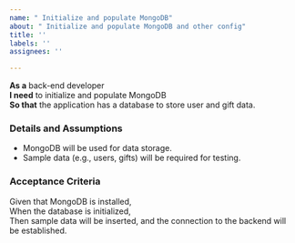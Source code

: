 ```yaml
---
name: " Initialize and populate MongoDB"
about: " Initialize and populate MongoDB and other config"
title: ''
labels: ''
assignees: ''

---
```


**As a** back-end developer  
**I need** to initialize and populate MongoDB  
**So that** the application has a database to store user and gift data.

### Details and Assumptions
* MongoDB will be used for data storage.
* Sample data (e.g., users, gifts) will be required for testing.

### Acceptance Criteria
Given that MongoDB is installed,  
When the database is initialized,  
Then sample data will be inserted, and the connection to the backend will be established.
